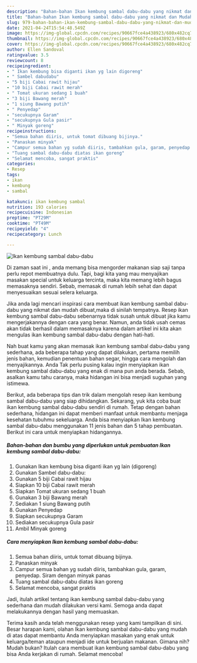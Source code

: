 ```yaml
---
description: "Bahan-bahan Ikan kembung sambal dabu-dabu yang nikmat dan Mudah Dibuat"
title: "Bahan-bahan Ikan kembung sambal dabu-dabu yang nikmat dan Mudah Dibuat"
slug: 979-bahan-bahan-ikan-kembung-sambal-dabu-dabu-yang-nikmat-dan-mudah-dibuat
date: 2021-04-24T15:54:48.549Z
image: https://img-global.cpcdn.com/recipes/90667fce4a438923/680x482cq70/ikan-kembung-sambal-dabu-dabu-foto-resep-utama.jpg
thumbnail: https://img-global.cpcdn.com/recipes/90667fce4a438923/680x482cq70/ikan-kembung-sambal-dabu-dabu-foto-resep-utama.jpg
cover: https://img-global.cpcdn.com/recipes/90667fce4a438923/680x482cq70/ikan-kembung-sambal-dabu-dabu-foto-resep-utama.jpg
author: Ellen Sandoval
ratingvalue: 3.5
reviewcount: 8
recipeingredient:
- " Ikan kembung bisa diganti ikan yg lain digoreng"
- " Sambel dabudabu"
- "5 biji Cabai rawit hijau"
- "10 biji Cabai rawit merah"
- " Tomat ukuran sedang 1 buah"
- "3 biji Bawang merah"
- "1 siung Bawang putih"
- " Penyedap"
- "secukupnya Garam"
- "secukupnya Gula pasir"
- " Minyak goreng"
recipeinstructions:
- "Semua bahan diiris, untuk tomat dibuang bijinya."
- "Panaskan minyak"
- "Campur semua bahan yg sudah diiris, tambahkan gula, garam, penyedap. Siram dengan minyak panas"
- "Tuang sambal dabu-dabu diatas ikan goreng"
- "Selamat mencoba, sangat praktis"
categories:
- Resep
tags:
- ikan
- kembung
- sambal

katakunci: ikan kembung sambal 
nutrition: 193 calories
recipecuisine: Indonesian
preptime: "PT29M"
cooktime: "PT49M"
recipeyield: "4"
recipecategory: Lunch

---
```



![Ikan kembung sambal dabu-dabu](https://img-global.cpcdn.com/recipes/90667fce4a438923/680x482cq70/ikan-kembung-sambal-dabu-dabu-foto-resep-utama.jpg)

Di zaman  saat ini , anda memang bisa mengorder makanan siap saji tanpa perlu repot membuatnya dulu. Tapi, bagi kita yang mau menyajikan masakan special untuk keluarga tercinta, maka kita memang lebih bagus memasaknya sendiri. Sebab, memasak di rumah lebih sehat dan dapat menyesuaikan sesuai selera keluarga.

Jika anda lagi mencari inspirasi cara membuat ikan kembung sambal dabu-dabu yang nikmat dan mudah dibuat,maka di sinilah tempatnya. Resep ikan kembung sambal dabu-dabu  sebenarnya tidak susah untuk dibuat jika kamu mengerjakannya dengan cara yang benar. Namun, anda tidak usah cemas akan tidak berhasil dalam memasaknya 
karena dalam artikel ini kita akan mengulas ikan kembung sambal dabu-dabu dengan hati-hati.  



Nah buat kamu yang akan memasak ikan kembung sambal dabu-dabu yang sederhana, ada beberapa tahap yang dapat dilakukan, pertama memilih jenis bahan, kemudian penentuan bahan segar, hingga cara mengolah dan menyajikannya. Anda Tak perlu pusing kalau ingin menyiapkan ikan kembung sambal dabu-dabu yang enak di mana pun anda berada. Sebab, asalkan kamu  tahu caranya, maka hidangan ini bisa menjadi suguhan yang istimewa.

Berikut, ada beberapa tips dan trik dalam mengolah resep ikan kembung sambal dabu-dabu yang siap dihidangkan. Sekarang, yuk kita coba buat ikan kembung sambal dabu-dabu sendiri di rumah. Tetap dengan bahan sederhana, hidangan ini dapat memberi manfaat untuk membantu menjaga kesehatan tubuhmu sekeluarga. Anda bisa menyiapkan Ikan kembung sambal dabu-dabu menggunakan 11 jenis bahan dan 5 tahap pembuatan. Berikut ini cara untuk menyiapkan hidangannya.

<!--inarticleads1-->

##### Bahan-bahan dan bumbu yang diperlukan untuk pembuatan Ikan kembung sambal dabu-dabu:

1. Gunakan  Ikan kembung bisa diganti ikan yg lain (digoreng)
1. Gunakan  Sambel dabu-dabu:
1. Gunakan 5 biji Cabai rawit hijau
1. Siapkan 10 biji Cabai rawit merah
1. Siapkan  Tomat ukuran sedang 1 buah
1. Gunakan 3 biji Bawang merah
1. Sediakan 1 siung Bawang putih
1. Gunakan  Penyedap
1. Siapkan secukupnya Garam
1. Sediakan secukupnya Gula pasir
1. Ambil  Minyak goreng




<!--inarticleads2-->

##### Cara menyiapkan Ikan kembung sambal dabu-dabu:

1. Semua bahan diiris, untuk tomat dibuang bijinya.
1. Panaskan minyak
1. Campur semua bahan yg sudah diiris, tambahkan gula, garam, penyedap. Siram dengan minyak panas
1. Tuang sambal dabu-dabu diatas ikan goreng
1. Selamat mencoba, sangat praktis




Jadi, itulah artikel tentang  ikan kembung sambal dabu-dabu  yang sederhana dan mudah dilakukan versi kami. Semoga anda dapat melakukannya dengan hasil yang memuaskan. 

Terima kasih anda telah menggunakan resep yang kami tampilkan di sini. Besar harapan kami, olahan  Ikan kembung sambal dabu-dabu yang mudah di atas dapat membantu Anda menyiapkan masakan yang enak untuk keluarga/teman ataupun menjadi ide untuk berjualan makanan. Gimana nih? Mudah bukan? Itulah cara membuat ikan kembung sambal dabu-dabu yang bisa Anda kerjakan di rumah. Selamat mencoba!

